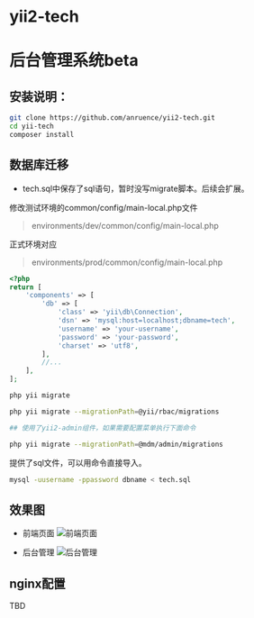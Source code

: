 # yii2-tech
# 后台管理系统beta

## 安装说明：

```bash
git clone https://github.com/anruence/yii2-tech.git
cd yii-tech
composer install
```

## 数据库迁移
 - tech.sql中保存了sql语句，暂时没写migrate脚本。后续会扩展。

修改测试环境的common/config/main-local.php文件

> environments/dev/common/config/main-local.php

正式环境对应
> environments/prod/common/config/main-local.php

```php
<?php
return [
    'components' => [
        'db' => [
            'class' => 'yii\db\Connection',
            'dsn' => 'mysql:host=localhost;dbname=tech',
            'username' => 'your-username',
            'password' => 'your-password',
            'charset' => 'utf8',
        ],
        //...
    ],
];

```


```bash
php yii migrate

php yii migrate --migrationPath=@yii/rbac/migrations

## 使用了yii2-admin组件，如果需要配置菜单执行下面命令

php yii migrate --migrationPath=@mdm/admin/migrations

```

提供了sql文件，可以用命令直接导入。

```bash
mysql -uusername -ppassword dbname < tech.sql
```
## 效果图

 - 前端页面
![前端页面](https://github.com/anruence/yii2-tech/raw/master/tech.png
 "前端页面")

- 后台管理
![后台管理](https://github.com/anruence/yii2-tech/raw/master/backend.png
 "后台管理")

## nginx配置

TBD
```

```
